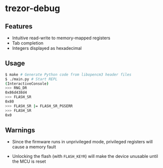 # trezor-debug

## Features

 * Intuitive read-write to memory-mapped registers
 * Tab completion
 * Integers displayed as hexadecimal

## Usage

```bash
$ make # Generate Python code from libopencm3 header files
$ ./main.py # Start REPL
(InteractiveConsole)
>>> RNG_DR
0x86d438d4
>>> FLASH_SR
0x80
>>> FLASH_SR |= FLASH_SR_PGSERR
>>> FLASH_SR
0x0
```

## Warnings

 * Since the firmware runs in unprivileged mode, privileged registers will
   cause a memory fault

 * Unlocking the flash (with `FLASH_KEYR`) will make the device unusable until
   the MCU is reset
